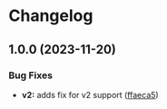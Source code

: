# Changelog

## 1.0.0 (2023-11-20)


### Bug Fixes

* **v2:** adds fix for v2 support ([ffaeca5](https://github.com/dylanrayboss/asdf-oapi-codegen/commit/ffaeca56061bc1bd9b7aebb0fcc2569a98d4c812))
